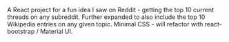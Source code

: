 A React project for a fun idea I saw on Reddit - getting the top 10 current threads on any subreddit. Further expanded to also include the top 10 Wikipedia entries on any given topic. Minimal CSS - will refactor with react-bootstrap / Material UI.
